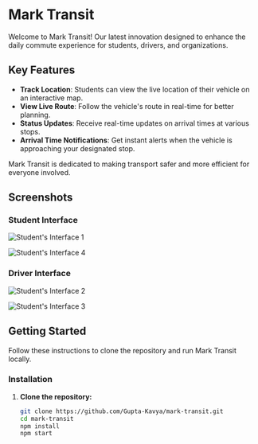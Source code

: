 # Mark Transit

Welcome to Mark Transit! Our latest innovation designed to enhance the daily commute experience for students, drivers, and organizations.

## Key Features

- **Track Location**: Students can view the live location of their vehicle on an interactive map.
- **View Live Route**: Follow the vehicle's route in real-time for better planning.
- **Status Updates**: Receive real-time updates on arrival times at various stops.
- **Arrival Time Notifications**: Get instant alerts when the vehicle is approaching your designated stop.

Mark Transit is dedicated to making transport safer and more efficient for everyone involved.

## Screenshots

### Student Interface

![Student's Interface 1](https://i.postimg.cc/02sGXpP0/Students-s-Interface-1.png)

![Student's Interface 4](https://i.postimg.cc/Xvm1rpF1/Students-s-Interface.png)

### Driver Interface

![Student's Interface 2](https://i.postimg.cc/NjTcGqWc/Students-s-Interface-2.png)

![Student's Interface 3](https://i.postimg.cc/nLzNsyWr/Students-s-Interface-3.png)


## Getting Started

Follow these instructions to clone the repository and run Mark Transit locally.

### Installation

1. **Clone the repository:**

   ```bash
   git clone https://github.com/Gupta-Kavya/mark-transit.git
   cd mark-transit
   npm install
   npm start
